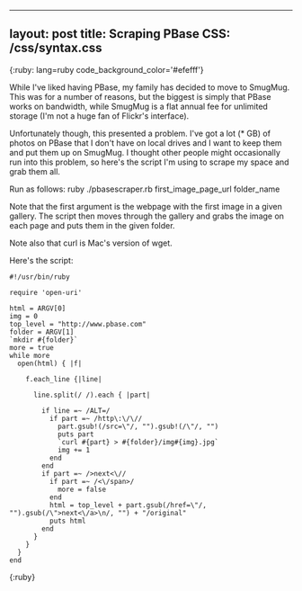 
---
layout: post
title: Scraping PBase
CSS: /css/syntax.css
---



{:ruby:     lang=ruby code_background_color='#efefff'}

While I've liked having PBase, my family has decided to move to SmugMug. This was for a number of reasons, but the biggest is simply that PBase works on bandwidth, while SmugMug is a flat annual fee for unlimited storage (I'm not a huge fan of Flickr's interface).

Unfortunately though, this presented a problem. I've got a lot (* GB) of photos on PBase that I don't have on local drives and I want to keep them and put them up on SmugMug. I thought other people might occasionally run into this problem, so here's the script I'm using to scrape my space and grab them all.

Run as follows: ruby ./pbasescraper.rb first_image_page_url folder_name

Note that the first argument is the webpage with the first image in a given gallery. The script then moves through the gallery and grabs the image on each page and puts them in the given folder.

Note also that curl is Mac's version of wget.

Here's the script:

	#!/usr/bin/ruby

	require 'open-uri'

	html = ARGV[0]
	img = 0
	top_level = "http://www.pbase.com"
	folder = ARGV[1]
	`mkdir #{folder}`
	more = true
	while more 
	  open(html) { |f|

	    f.each_line {|line|  
    
	      line.split(/ /).each { |part|
   
	        if line =~ /ALT=/
	          if part =~ /http\:\/\//
	            part.gsub!(/src=\"/, "").gsub!(/\"/, "")
	            puts part
	            `curl #{part} > #{folder}/img#{img}.jpg`
	            img += 1
	          end
	        end          
	        if part =~ />next<\//            
	          if part =~ /<\/span>/
	            more = false
	          end
	          html = top_level + part.gsub(/href=\"/, "").gsub(/\">next<\/a>\n/, "") + "/original"
	          puts html
	        end     
	      }
	    }
	  }
	end  
{:ruby}
